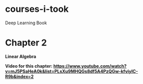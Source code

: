 # courses-i-took

Deep Learning Book 
# Chapter 2

<b>Linear Algebra<b>

Video for this chapter: https://www.youtube.com/watch?v=mJ5PSaHeA0k&list=PLsXu9MHQGs8df5A4PzQGw-kfviylC-R9b&index=2

